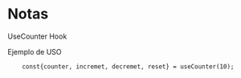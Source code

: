 # Notas
UseCounter Hook

Ejemplo de  USO
```
    const{counter, incremet, decremet, reset} = useCounter(10);
```